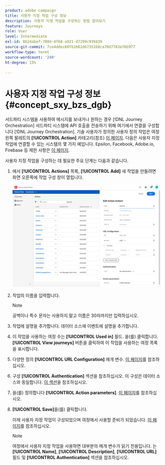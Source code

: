 ```yaml
---
product: adobe campaign
title: 사용자 지정 작업 구성 정보
description: 사용자 지정 작업을 구성하는 방법 알아보기
feature: Journeys
role: User
level: Intermediate
exl-id: 8b24abef-700d-4f68-a921-d7299c939439
source-git-commit: 7ce4ddec60f62662d67351b8ca70d7763e76b977
workflow-type: tm+mt
source-wordcount: '249'
ht-degree: 15%

---
```


# 사용자 지정 작업 구성 정보 {#concept_sxy_bzs_dgb}

서드파티 시스템을 사용하여 메시지를 보내거나 원하는 경우 [!DNL Journey Orchestration] 서드파티 시스템에 API 호출을 전송하기 위해 여기에서 연결을 구성합니다 [!DNL Journey Orchestration]. 기술 사용자가 정의한 사용자 정의 작업은 여정 왼쪽 팔레트의 **[!UICONTROL Action]** 카테고리(참조) [이 페이지](../building-journeys/about-action-activities.md). 다음은 사용자 지정 작업에 연결할 수 있는 시스템의 몇 가지 예입니다. Epsilon, Facebook, Adobe.io, Firebase 등
제한 사항은 [이 페이지](../about/limitations.md).

사용자 지정 작업을 구성하는 데 필요한 주요 단계는 다음과 같습니다.

1. 에서 **[!UICONTROL Actions]** 목록, **[!UICONTROL Add]** 새 작업을 만들려면 화면 오른쪽에 작업 구성 창이 열립니다.

   ![](../assets/custom2.png)

1. 작업의 이름을 입력합니다.

   >[!NOTE]
   >
   >공백이나 특수 문자는 사용하지 말고 이름은 30자까지만 입력하십시오.

1. 작업에 설명을 추가합니다. 데이터 소스에 이벤트에 설명을 추가합니다.
1. 이 작업을 사용하는 여정 수는 **[!UICONTROL Used in]** 필드. 을(를) 클릭합니다. **[!UICONTROL View journeys]** 버튼을 클릭하여 이 작업을 사용하는 여정 목록을 표시합니다.
1. 다양한 정의 **[!UICONTROL URL Configuration]** 매개 변수. [이 페이지](../action/url-configuration.md)를 참조하십시오.
1. 구성 **[!UICONTROL Authentication]** 섹션을 참조하십시오. 이 구성은 데이터 소스와 동일합니다.  [이 섹션](../datasource/external-data-sources.md#section_wjp_nl5_nhb)을 참조하십시오.
1. 을(를) 정의합니다 **[!UICONTROL Action parameters]**. [이 페이지](../action/defining-the-message-parameters.md)를 참조하십시오.
1. **[!UICONTROL Save]**&#x200B;을(를) 클릭합니다.

   이제 사용자 지정 작업이 구성되었으며 여정에서 사용할 준비가 되었습니다. [이 페이지](../building-journeys/about-action-activities.md)를 참조하십시오.

   >[!NOTE]
   >
   >여정에서 사용자 지정 작업을 사용하면 대부분의 매개 변수가 읽기 전용입니다. 는 **[!UICONTROL Name]**, **[!UICONTROL Description]**, **[!UICONTROL URL]** 필드 및 **[!UICONTROL Authentication]** 섹션을 참조하십시오.
